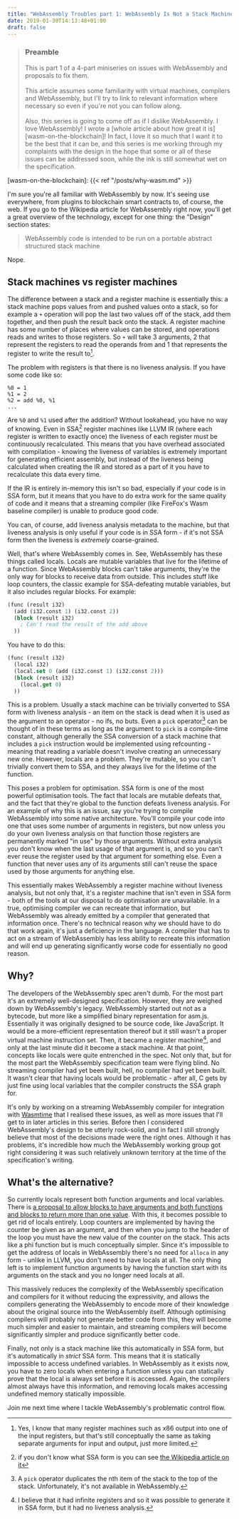 ```yaml
---
title: "WebAssembly Troubles part 1: WebAssembly Is Not a Stack Machine"
date: 2019-01-30T14:13:48+01:00
draft: false
---
```


> ### Preamble
> 
> This is part 1 of a 4-part miniseries on issues with WebAssembly and proposals to fix them.
> <br/><br/>
> This article assumes some familiarity with virtual machines, compilers and WebAssembly, but I'll try to link to relevant information where necessary so even if you're not you can follow along.
> <br/><br/>
> Also, this series is going to come off as if I dislike WebAssembly. I love WebAssembly! I wrote a [whole article about how great it is][wasm-on-the-blockchain]! In fact, I love it so much that I want it to be the best that it can be, and this series is me working through my complaints with the design in the hope that some or all of these issues can be addressed soon, while the ink is still somewhat wet on the specification.

[wasm-on-the-blockchain]: {{< ref "/posts/why-wasm.md" >}}

I'm sure you're all familiar with WebAssembly by now. It's seeing use everywhere, from plugins to blockchain smart contracts to, of course, the web. If you go to the Wikipedia article for WebAssembly right now, you'll get a great overview of the technology, except for one thing: the "Design" section states:

> WebAssembly code is intended to be run on a portable abstract structured stack machine

Nope.

## Stack machines vs register machines

The difference between a stack and a register machine is essentially this: a stack machine pops values from and pushed values onto a stack, so for example a `+` operation will pop the last two values off of the stack, add them together, and then push the result back onto the stack. A register machine has some number of places where values can be stored, and operations reads and writes to those registers. So `+` will take 3 arguments, 2 that represent the registers to read the operands from and 1 that represents the register to write the result to[^acktually].

[^acktually]: Yes, I know that many register machines such as x86 output into one of the input registers, but that's still conceptually the same as taking separate arguments for input and output, just more limited.

The problem with registers is that there is no liveness analysis. If you have some code like so:

```
%0 = 1
%1 = 2
%2 = add %0, %1
...
```

Are `%0` and `%1` used after the addition? Without lookahead, you have no way of knowing. Even in SSA[^ssa] register machines like LLVM IR (where each register is written to exactly once) the liveness of each register must be continuously recalculated. This means that you have overhead associated with compilation - knowing the liveness of variables is extremely important for generating efficient assembly, but instead of the liveness being calculated when creating the IR and stored as a part of it you have to recalculate this data every time.

[^ssa]: if you don't know what SSA form is you can see [the Wikipedia article on it][wikipedia-ssa]

[wikipedia-ssa]: https://en.wikipedia.org/wiki/Static_single_assignment_form

If the IR is entirely in-memory this isn't so bad, especially if your code is in SSA form, but it means that you have to do extra work for the same quality of code and it means that a streaming compiler (like FireFox's Wasm baseline compiler) is unable to produce good code.

You can, of course, add liveness analysis metadata to the machine, but that liveness analysis is only useful if your code is in SSA form - if it's not SSA form then the liveness is _extremely_ coarse-grained.

Well, that's where WebAssembly comes in. See, WebAssembly has these things called locals. Locals are mutable variables that live for the lifetime of a function. Since WebAssembly blocks can't take arguments, they're the only way for blocks to receive data from outside. This includes stuff like loop counters, the classic example for SSA-defeating mutable variables, but it also includes regular blocks. For example:

```lisp
(func (result i32)
  (add (i32.const 1) (i32.const 2))
  (block (result i32)
    ; Can't read the result of the add above
  ))
```

You have to do this:

```lisp
(func (result i32)
  (local i32)
  (local.set 0 (add (i32.const 1) (i32.const 2)))
  (block (result i32)
    (local.get 0)
  ))
```

This is a problem. Usually a stack machine can be trivially converted to SSA form with liveness analysis - an item on the stack is dead when it is used as the argument to an operator - no ifs, no buts. Even a `pick` operator[^pick-operator] can be thought of in these terms as long as the argument to `pick` is a compile-time constant, although generally the SSA conversion of a stack machine that includes a `pick` instruction would be implemented using refcounting - meaning that reading a variable doesn't involve creating an unnecessary new one. However, locals are a problem. They're mutable, so you can't trivially convert them to SSA, and they always live for the lifetime of the function.

[^pick-operator]: A `pick` operator duplicates the nth item of the stack to the top of the stack. Unfortunately, it's not available in WebAssembly.

This poses a problem for optimisation. SSA form is one of the most powerful optimisation tools. The fact that locals are mutable defeats that, and the fact that they're global to the function defeats liveness analysis. For an example of why this is an issue, say you're trying to compile WebAssembly into some native architecture. You'll compile your code into one that uses some number of arguments in registers, but now unless you do your own liveness analysis on that function those registers are permanently marked "in use" by those arguments. Without extra analysis you don't know when the last usage of that argument is, and so you can't ever reuse the register used by that argument for something else. Even a function that never uses any of its arguments still can't reuse the space used by those arguments for anything else.

This essentially makes WebAssembly a register machine without liveness analysis, but not only that, it's a register machine that isn't even in SSA form - both of the tools at our disposal to do optimisation are unavailable. In a true, optimising compiler we can recreate that information, but WebAssembly was already emitted by a compiler that generated that information once. There's no technical reason why we should have to do that work again, it's just a deficiency in the language. A compiler that has to act on a stream of WebAssembly has less ability to recreate this information and will end up generating significantly worse code for essentially no good reason.

## Why?

The developers of the WebAssembly spec aren't dumb. For the most part it's an extremely well-designed specification. However, they are weighed down by WebAssembly's legacy. WebAssembly started out not as a bytecode, but more like a simplified binary representation for asm.js. Essentially it was originally designed to be source code, like JavaScript. It would be a more-efficient representation thereof but it still wasn't a proper virtual machine instruction set. Then, it became a register machine[^infinite-registers], and only at the last minute did it become a stack machine. At that point, concepts like locals were quite entrenched in the spec. Not only that, but for the most part the WebAssembly specification team were flying blind. No streaming compiler had yet been built, hell, no compiler had yet been built. It wasn't clear that having locals would be problematic - after all, C gets by just fine using local variables that the compiler constructs the SSA graph for.

[^infinite-registers]: I believe that it had infinite registers and so it was possible to generate it in SSA form, but it had no liveness analysis.

It's only by working on a streaming WebAssembly compiler for integration with [Wasmtime][wasmtime] that I realised these issues, as well as more issues that I'll get to in later articles in this series. Before then I considered WebAssembly's design to be utterly rock-solid, and in fact I still strongly believe that most of the decisions made were the right ones. Although it has problems, it's incredible how much the WebAssembly working group got right considering it was such relatively unknown territory at the time of the specification's writing.

[wasmtime]: https://github.com/CraneStation/wasmtime

## What's the alternative?

So currently locals represent both function arguments and local variables. There is [a proposal to allow blocks to have arguments and both functions and blocks to return more than one value][multi-return]. With this, it becomes possible to get rid of locals entirely. Loop counters are implemented by having the counter be given as an argument, and then when you jump to the header of the loop you must have the new value of the counter on the stack. This acts like a phi function but is much conceptually simpler. Since it's impossible to get the address of locals in WebAssembly there's no need for `alloca` in any form - unlike in LLVM, you don't need to have locals at all. The only thing left is to implement function arguments by having the function start with its arguments on the stack and you no longer need locals at all.

[multi-return]: https://github.com/WebAssembly/multi-value/blob/master/proposals/multi-value/Overview.md

This massively reduces the complexity of the WebAssembly specification and compilers for it without reducing the expressivity, and allows the compilers generating the WebAssembly to encode more of their knowledge about the original source into the WebAssembly itself. Although optimising compilers will probably not generate better code from this, they will become much simpler and easier to maintain, and streaming compilers will become significantly simpler and produce significantly better code.

Finally, not only is a stack machine like this automatically in SSA form, but it's automatically in _strict_ SSA form. This means that it is statically impossible to access undefined variables. In WebAssembly as it exists now, you have to zero locals when entering a function unless you can statically prove that the local is always set before it is accessed. Again, the compilers almost always have this information, and removing locals makes accessing undefined memory statically impossible.

Join me next time where I tackle WebAssembly's problematic control flow.
